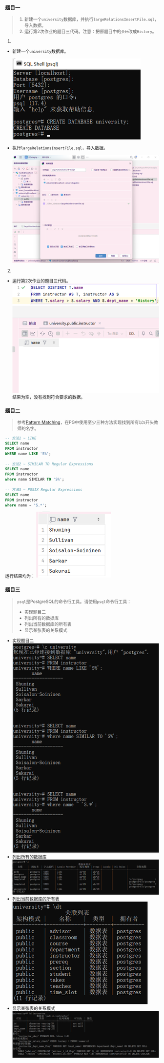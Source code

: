 ### 题目一
> 1. 新建一个`university`数据库，并执行`largeRelationsInsertFile.sql`，导入数据。
> 2. 运行第2次作业的题目三代码。注意：把原题目中的`会计`改成`History`。  

1.
- 新建一个`university`数据库。

	![](attachments/第三次作业-lab_sql/7-img-20250320193455.png)
- 执行`largeRelationsInsertFile.sql`，导入数据。

	![](attachments/第三次作业-lab_sql/7-img-20250320201504.png) 
2.
- 运行第2次作业的题目三代码。
![](attachments/第三次作业-lab_sql/3-img-20250401221817.png)
![](attachments/第三次作业-lab_sql/7-img-846491a9b78e8a1cd236dedf4ddee53.png)
结果为空，没有找到符合要求的数据。

### 题目二
>参考[Pattern Matching](https://www.postgresql.org/docs/17/functions-matching.html)，在PG中使用至少三种方法实现找到所有以`S`开头教师的名字。
```sql
-- 方法1 ~ LIKE  
SELECT name  
FROM instructor  
WHERE name LIKE 'S%';  

-- 方法2 ~ SIMILAR TO Regular Expressions  
SELECT name  
FROM instructor  
where name SIMILAR TO 'S%';  

-- 方法3 ~ POSIX Regular Expressions  
SELECT name  
FROM instructor  
where name ~ 'S.*';
```
运行结果均为：
![](attachments/第三次作业-lab_sql/3-img-20250322174722.png)

### 题目三
> `psql`是PostgreSQL的命令行工具。请使用`psql`命令行工具：
> 
> - 实现题目二
> - 列出所有的数据库
> - 列出当前数据库的所有表
> - 显示某张表的关系模式


- 实现题目二
![](attachments/第三次作业-lab_sql/3-img-20250401224655.png)
- 列出所有的数据库
![](attachments/第三次作业-lab_sql/3-img-20250401224839.png)
- 列出当前数据库的所有表
![](attachments/第三次作业-lab_sql/3-img-20250401224719.png)
- 显示某张表的关系模式
![](attachments/第三次作业-lab_sql/3-img-20250401225137.png)
